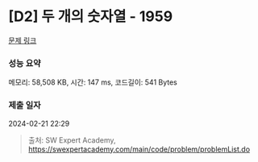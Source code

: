 # [D2] 두 개의 숫자열 - 1959 

[문제 링크](https://swexpertacademy.com/main/code/problem/problemDetail.do?contestProbId=AV5PpoFaAS4DFAUq) 

### 성능 요약

메모리: 58,508 KB, 시간: 147 ms, 코드길이: 541 Bytes

### 제출 일자

2024-02-21 22:29



> 출처: SW Expert Academy, https://swexpertacademy.com/main/code/problem/problemList.do